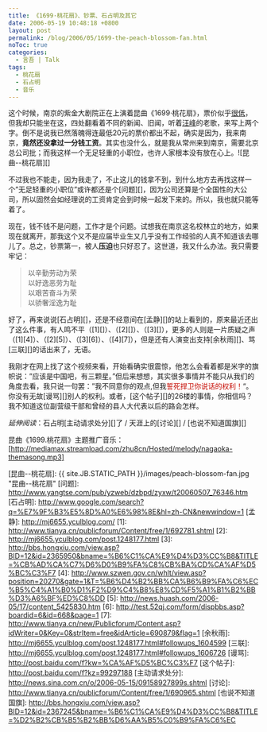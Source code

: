 ```yaml
---
title: 《1699·桃花扇》、钞票、石占明及其它
date: 2006-05-19 10:48:18 +0800
layout: post
permalink: /blog/2006/05/1699-the-peach-blossom-fan.html
noToc: true
categories:
  - 言吾 | Talk
tags:
  - 桃花扇
  - 石占明
  - 音乐
---
```

这个时候，南京的紫金大剧院正在上演着昆曲《1699·桃花扇》，票价似乎[很低][]，但我却只能坐在这，四处翻看着不同的新闻、旧闻，听着[汪峰][]的老歌，来写上两个字。倒不是说我已然落魄得连最低20元的票价都出不起，确实是因为，我来南京，**竟然还没拿过一分钱工资**。其实也没什么，就是我从常州来到南京，需要北京总公司批；而我这样一个无足轻重的小职位，也许人家根本没有放在心上。<span class="right">![昆曲--桃花扇][]</span>

不过我也不能走，因为我走了，不止这儿的钱拿不到，到什么地方去再找这样一个”无足轻重的小职位”或许都还是个[问题][]，因为公司还算是个全国性的大公司，所以固然会如经理说的工资肯定会到时候一起发下来的。所以，我也就只能等着了。

现在，钱不钱不是问题，工作才是个问题。试想我在南京这名校林立的地方，如果现在就离开，那我这个又不是应届毕业生又几乎没有工作经验的人真不知道该去哪儿了。总之，钞票第一，被人**压迫**也只好忍了。这世道，我又什么办法。我只需要牢记：

> 以辛勤劳动为荣  
> 以好逸恶劳为耻  
> 以艰苦奋斗为荣  
> 以骄奢淫逸为耻 

<!--more-->

好了，再来说说[石占明][]，还是不经意间在[孟静][]的站上看到的，原来最近还出了这么件事，有人鸣不平（[1][]）、（[2][]）、（[3][]），更多的人则是一片质疑之声（[1][4]）、（[2][5]）、（[3][6]）、（[4][7]），但是还有人演变出支持[余秋雨][]、骂[三联][]的话出来了，无语。

我刚才在网上找了这个视频来看，开始看确实很震惊，他怎么会看着都是米字的旗帜说：”应该是中国吧，有三颗星。”但后来想想，其实很多事情并不能只从我们的角度去看，我只说一句罢：”我不同意你的观点,但我<span
style="color: rgb(198, 10, 0);">誓死捍卫你说话的权利！</span>“。你没有无故[谩骂][]别人的权利。或者，[这个帖子][]的26楼的事情，你相信吗？我不知道这位副营级干部和曾经的县人大代表以后的路会怎样。

*延伸阅读*：石占明[主动请求处分][]了 / 天涯上的[讨论][] / [也说不知道国旗][]


昆曲《1699.桃花扇》主题推广音乐：[http://mediamax.streamload.com/zhu8cn/Hosted/melody/nagaoka-themasong.mp3]

  [很低]: http://culture.longhoo.net/news/userobject1ai497106.html
  [汪峰]: http://www.wangfeng.com.cn/
  [昆曲--桃花扇]: {{ site.JB.STATIC_PATH }}/images/peach-blossom-fan.jpg
    "昆曲--桃花扇"
  [问题]: http://www.yangtse.com/pub/yzweb/dzbpd/zyxw/t20060507_76346.htm
  [石占明]: http://www.google.com/search?q=%E7%9F%B3%E5%8D%A0%E6%98%8E&hl=zh-CN&newwindow=1
  [孟静]: http://mj6655.yculblog.com/
  [1]: http://www.tianya.cn/publicforum/Content/free/1/692781.shtml
  [2]: http://mj6655.yculblog.com/post.1248177.html
  [3]: http://bbs.hongxiu.com/view.asp?BID=12&id=2365950&bname=%B6%C1%CA%E9%D4%D3%CC%B8&TITLE=%CB%AD%CA%C7%D6%D0%B9%FA%C8%CB%BA%CD%CA%AF%D5%BC%C3%F7
  [4]: http://www.szwen.gov.cn/whlt/view.asp?position=20270&gate=1&T=%B6%D4%B2%BB%CA%B6%B9%FA%C6%EC%B5%C4%A1%B0%D1%F2%D9%C4%B8%E8%CD%F5%A1%B1%B2%BB%D3%A6%BF%ED%C8%DD
  [5]: http://news.huash.com/2006-05/17/content_5425830.htm
  [6]: http://test.52qj.com/form/dispbbs.asp?boardid=6&id=668&page=1
  [7]: http://www.tianya.cn/new/Publicforum/Content.asp?idWriter=0&Key=0&strItem=free&idArticle=690879&flag=1
  [余秋雨]: http://mj6655.yculblog.com/post.1248177.html#followups_1604599
  [三联]: http://mj6655.yculblog.com/post.1248177.html#followups_1606726
  [谩骂]: http://post.baidu.com/f?kw=%CA%AF%D5%BC%C3%F7
  [这个帖子]: http://post.baidu.com/f?kz=99297188
  [主动请求处分]: http://news.sina.com.cn/o/2006-05-15/09158927899s.shtml
  [讨论]: http://www.tianya.cn/publicforum/Content/free/1/690965.shtml
  [也说不知道国旗]: http://bbs.hongxiu.com/view.asp?BID=12&id=2367245&bname=%B6%C1%CA%E9%D4%D3%CC%B8&TITLE=%D2%B2%CB%B5%B2%BB%D6%AA%B5%C0%B9%FA%C6%EC